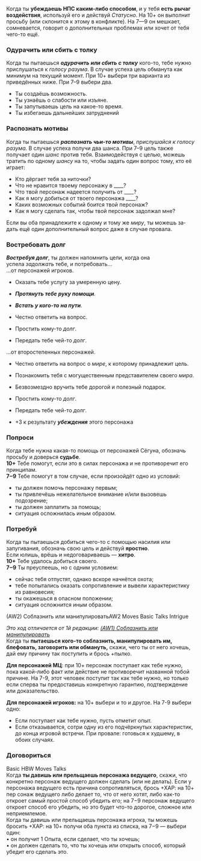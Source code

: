 
Когда ты **убеждаешь НПС каким-либо способом**, и у тебя **есть рычаг воздействия**, используй его и действуй _Статусно_. На 10+ он выполнит просьбу (или склонится к этому в конфликте). На 7—9 он мешкает, сомневается, говорит о дополнительных проблемах или хочет от тебя чего-то ещё.

### Одурачить или сбить с толку  
  
Когда ты пытаешься **_одурачить или сбить с толку_** кого-то, тебе нужно прислушаться к _голосу разума_. В случае успеха цель обманута как минимум на текущий момент. При 10+ выбери три варианта из приведённых ниже. При 7–9 выбери два.  

- Ты создаёшь возможность.
- Ты узнаёшь о слабости или изъяне.
- Ты запутываешь цель на какое-то время.
- Ты избегаешь дальнейших затруднений


### Распознать мотивы
  
Когда ты пытаешься **_распознать чьи-то мотивы_**, _прислушайся к голосу разума_. В случае успеха получи два шанса. При 7–9 цель также получает один _шанс_ против тебя. Взаимодействуя с целью, можешь тратить по одному _шансу_ на то, чтобы задать один вопрос тому, кто её  
играет:  

- Кто дёргает тебя за ниточки?
- Что не нравится твоему персонажу в ____?
- Что твой персонаж надеется получить от ____?
- Как я могу добиться от твоего персонажа ____?
- Каких возможных событий боится твой персонаж?
- Как я могу сделать так, чтобы твой персонаж задолжал мне?

Если вы оба принадлежите к одному и тому же _миру_, ты можешь за‑  
дать ещё один дополнительный вопрос даже в случае провала.


### Востребовать долг
  
**_Востребуя долг_**, ты должен напомнить цели, когда она успела _задолжать_ тебе, и потребовать…  
…от персонажей игроков.  

- Оказать тебе услугу за умеренную цену.
- **_Протянуть тебе руку помощи_**.

- **_Встать у кого-то на пути_**.
- Честно ответить на вопрос.
- Простить кому-то _долг_.
- Передать тебе чей-то _долг_.

…от второстепенных персонажей.  

- Честно ответить на вопрос о _мире_, к которому принадлежит цель.
- Познакомить тебя с могущественным представителем своего _мира_.
- Безвозмездно вручить тебе дорогой и полезный подарок.
- Простить кому-то _долг_.
- Передать тебе чей-то _долг_.

- +3 к результату **_убеждения_** этого персонажа


### Попроси
  
Когда тебе нужна какая-то помощь от персонажей Сёгуна, обозначь просьбу и доверься **судьбе**.  
**10+** Тебе помогут, если это в силах персонажа и не противоречит его принципам.  
**7‒9** Тебе помогут в том случае, если произойдёт одно из условий:  
- ты должен помочь персонажу первым;
- ты привлечёшь нежелательное внимание и/или вызовешь подозрение;
- ты должен заплатить за помощь;
- ситуация осложнилась иным образом.



### Потребуй
Когда ты пытаешься добиться чего-то с помощью насилия или запугивания, обозначь свою цель и действуй **яростно**.  
Если юлишь, врёшь и недоговариваешь — **хитро**.  
**10+** Тебе удалось добиться своего.  
**7‒9** Ты преуспеешь, но с одним условием:  
- сейчас тебя отпустят, однако вскоре начнётся охота;
- тебе попытались оказать сопротивление и вывели характеристику из равновесия;
- ты окажешься в опасном положении;
- ситуация осложнится иным образом.


(AW2) Соблазнить или манипулироватьAW2 Moves Basic Talks Intrigue  
  
_Это ход отличается от 1й редакции: [(AW1) Соблазнить или манипулировать](https://pbta.su/vault/#(AW1)%20%D0%A1%D0%BE%D0%B1%D0%BB%D0%B0%D0%B7%D0%BD%D0%B8%D1%82%D1%8C%20%D0%B8%D0%BB%D0%B8%20%D0%BC%D0%B0%D0%BD%D0%B8%D0%BF%D1%83%D0%BB%D0%B8%D1%80%D0%BE%D0%B2%D0%B0%D1%82%D1%8C)_  
Когда ты **пытаешься кого-то соблазнить, манипулировать им, блефовать, заговорить или обмануть,** скажи, чего ты от него хочешь, дай ему причину так поступить и брось +пылко.  
  
**Для персонажей МЦ**: при 10+ персонаж поступает как тебе нужно, пока какой-либо факт или действие не противоречит названной тобой причине. На 7-9, этот человек поступит так как тебе нужно, но только если сперва ты предоставишь конкретную гарантию, подтверждение или доказательство.  

**Для персонажей игроков:** на 10+ выбери и то и другое. На 7-9 выбери одно:  
- Если поступает как тебе нужно, пусть отметит опыт.
- Если отказывается, сотри одну из его подчёркнутых характеристик, до конца игровой встречи.
При провале: готовься к худшему, в обоих случаях.

### **Договориться**  
Basic HBW Moves Talks  
Когда **ты давишь или прельщаешь персонажа ведущего**, скажи, что конкретно персонаж ведущего должен сделать (или не делать). Если у персонажа ведущего есть причина сопротивляться, брось +ХАР: на 10+ пер сонаж ведущего либо делает то, что от него хотят, либо как-то откроет самый простой способ убедить его; на 7−9 персонаж ведущего откроет способ его убедить, но это будет что-то дорогое, сложное или неприемлемое.  
Когда ты давишь или прельщаешь персонажа игрока, ты можешь бросить +ХАР: на 10+ получи оба пункта из списка, на 7−9 — выбери один:  
• он получит 1 Опыта, если сделает, что ты хочешь;  
• он должен сделать то, что ты хочешь или открыть способ, который убедит его сделать это.


